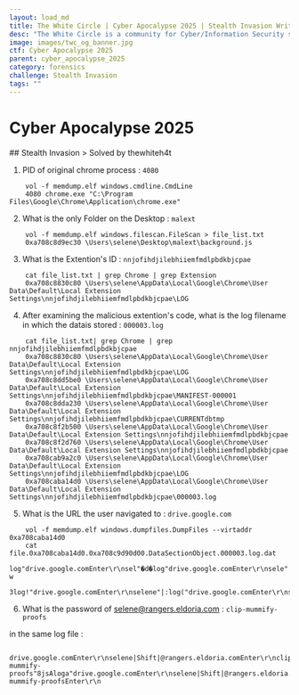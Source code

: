 ```yaml
---
layout: load_md
title: The White Circle | Cyber Apocalypse 2025 | Stealth Invasion Writeup
desc: "The White Circle is a community for Cyber/Information Security students, enthusiasts and professionals. You can discuss anything related to Security, share your knowledge with others, get help when you need it and proceed further in your journey with amazing people from all over the world."
image: images/twc_og_banner.jpg
ctf: Cyber Apocalypse 2025
parent: cyber_apocalypse_2025
category: forensics
challenge: Stealth Invasion
tags: ""
---
```


<h1 class="heading card-title white-text">Cyber Apocalypse 2025</h1>
## Stealth Invasion
> Solved by thewhiteh4t


1. PID of original chrome process : `4080`

```    
    vol -f memdump.elf windows.cmdline.CmdLine
    4080 chrome.exe "C:\Program Files\Google\Chrome\Application\chrome.exe"
```

2. What is the only Folder on the Desktop : `malext`

```    
    vol -f memdump.elf windows.filescan.FileScan > file_list.txt
    0xa708c8d9ec30 \Users\selene\Desktop\malext\background.js
```

3. What is the Extention's ID : `nnjofihdjilebhiiemfmdlpbdkbjcpae`

```    
    cat file_list.txt | grep Chrome | grep Extension
    0xa708c8830c80 \Users\selene\AppData\Local\Google\Chrome\User Data\Default\Local Extension Settings\nnjofihdjilebhiiemfmdlpbdkbjcpae\LOG
```

4. After examining the malicious extention's code, what is the log filename in which the datais stored : `000003.log`

```    
    cat file_list.txt| grep Chrome | grep nnjofihdjilebhiiemfmdlpbdkbjcpae
    0xa708c8830c80 \Users\selene\AppData\Local\Google\Chrome\User Data\Default\Local Extension Settings\nnjofihdjilebhiiemfmdlpbdkbjcpae\LOG
    0xa708c8dd5be0 \Users\selene\AppData\Local\Google\Chrome\User Data\Default\Local Extension Settings\nnjofihdjilebhiiemfmdlpbdkbjcpae\MANIFEST-000001
    0xa708c8dda230 \Users\selene\AppData\Local\Google\Chrome\User Data\Default\Local Extension Settings\nnjofihdjilebhiiemfmdlpbdkbjcpae\CURRENTdbtmp
    0xa708c8f2b500 \Users\selene\AppData\Local\Google\Chrome\User Data\Default\Local Extension Settings\nnjofihdjilebhiiemfmdlpbdkbjcpae
    0xa708c8f2d760 \Users\selene\AppData\Local\Google\Chrome\User Data\Default\Local Extension Settings\nnjofihdjilebhiiemfmdlpbdkbjcpae
    0xa708cab9a2c0 \Users\selene\AppData\Local\Google\Chrome\User Data\Default\Local Extension Settings\nnjofihdjilebhiiemfmdlpbdkbjcpae\LOG
    0xa708caba14d0 \Users\selene\AppData\Local\Google\Chrome\User Data\Default\Local Extension Settings\nnjofihdjilebhiiemfmdlpbdkbjcpae\000003.log
```

5. What is the URL the user navigated to : `drive.google.com`

```
    vol -f memdump.elf windows.dumpfiles.DumpFiles --virtaddr 0xa708caba14d0
    cat file.0xa708caba14d0.0xa708c9d90d00.DataSectionObject.000003.log.dat
    log"drive.google.comEnter\r\nsel"�d�log"drive.google.comEnter\r\nsele" w
    3log!"drive.google.comEnter\r\nselene"|:log("drive.google.comEnter\r\nselene|Shift|"Xu@<;log)"drive.google.comEnter\r\nselene|Shift|@"�g<log*"drive.google.co
```

6. What is the password of selene@rangers.eldoria.com : `clip-mummify-proofs`

in the same log file :

```
    drive.google.comEnter\r\nselene|Shift|@rangers.eldoria.comEnter\r\nclip-mummify-proofs"8jsAloga"drive.google.comEnter\r\nselene|Shift|@rangers.eldoria.comEnter\r\nclip-mummify-proofsEnter\r\n
```

